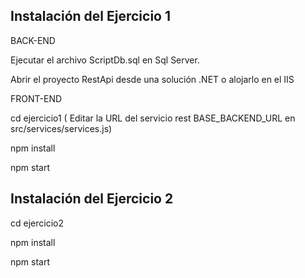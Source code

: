 ## Instalación del Ejercicio 1

BACK-END

Ejecutar el archivo ScriptDb.sql en Sql Server.

Abrir el proyecto RestApi desde una solución .NET o alojarlo en el IIS



FRONT-END

cd ejercicio1  ( Editar la URL del servicio rest BASE_BACKEND_URL en src/services/services.js)

npm install

npm start

## Instalación del Ejercicio 2
cd ejercicio2

npm install

npm start
